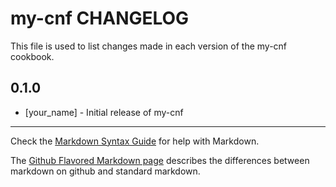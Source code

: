 # my-cnf CHANGELOG

This file is used to list changes made in each version of the my-cnf cookbook.

## 0.1.0
- [your_name] - Initial release of my-cnf

- - -
Check the [Markdown Syntax Guide](http://daringfireball.net/projects/markdown/syntax) for help with Markdown.

The [Github Flavored Markdown page](http://github.github.com/github-flavored-markdown/) describes the differences between markdown on github and standard markdown.
